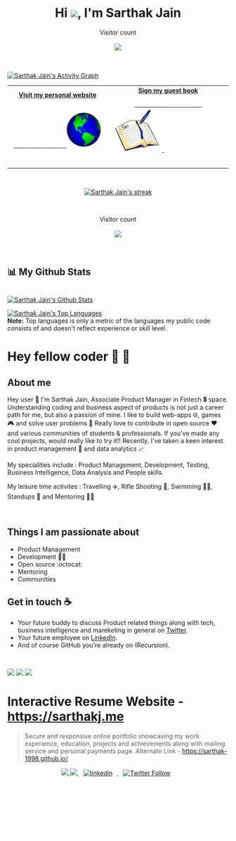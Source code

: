 
<!--
**sarthak-1998/sarthak-1998** is a ✨ _special_ ✨ repository because its `README.md` (this file) appears on your GitHub profile.

Here are some ideas to get you started:

- 🔭 I’m currently working on ...
- 🌱 I’m currently learning ...
- 👯 I’m looking to collaborate on ...
- 🤔 I’m looking for help with ...
- 💬 Ask me about ...
- 📫 How to reach me: ...
- 😄 Pronouns: ...
- ⚡ Fun fact: ...
-->


<h1 align="center">Hi <img src="https://raw.githubusercontent.com/MartinHeinz/MartinHeinz/master/wave.gif" width="30px">, I'm Sarthak Jain</h1>



 <!-- <p align="center"> 

[![Sarthak's github stats](https://github-readme-stats.vercel.app/api?username=sarthak-1998&show_icons=true)](https://github.com/sarthak-1998)

</p> -->

<p align="center"> 
  Visitor count<br> <br>
  <img src="https://profile-counter.glitch.me/sarthak-1998/count.svg" />
</p>

<br/>

<a href="https://github.com/sarthak-1998/github-readme-activity-graph"><img alt="Sarthak Jain's Activity Graph" src="https://activity-graph.herokuapp.com/graph?username=sarthak-1998&bg_color=0D1117&color=5BCDEC&line=5BCDEC&point=FFFFFF&hide_border=true" /></a>


<!-- Social -->
<table width="100%">
<tr>
<td align="center">
<a href="https://www.sarthakj.me/">
<strong>Visit my personal website </strong>
<br />
<br />

<!-- Centering something has never been easy, has it? -->
<span>&nbsp;&nbsp;&nbsp;&nbsp;&nbsp;&nbsp;&nbsp;&nbsp;</span>
<span>&nbsp;&nbsp;&nbsp;&nbsp;&nbsp;&nbsp;&nbsp;&nbsp;</span>
<span>&nbsp;&nbsp;&nbsp;&nbsp;&nbsp;&nbsp;&nbsp;&nbsp;</span>
<span>&nbsp;&nbsp;&nbsp;&nbsp;</span>
<img alt="Globe" height="80" src="https://github.com/sarthak-1998/sarthak-1998/blob/master/Assets/globe.gif?raw=true">
</a>
<span>&nbsp;&nbsp;&nbsp;&nbsp;&nbsp;&nbsp;&nbsp;&nbsp;</span>
<span>&nbsp;&nbsp;&nbsp;&nbsp;&nbsp;&nbsp;&nbsp;&nbsp;</span>
<span>&nbsp;&nbsp;&nbsp;&nbsp;&nbsp;&nbsp;&nbsp;&nbsp;</span>
<span>&nbsp;&nbsp;&nbsp;&nbsp;&nbsp;&nbsp;&nbsp;&nbsp;</span>
</td>
<td align="center">
<a href="https://github.com/sarthak-1998/sarthak-1998/issues/new?assignees=sarthak-1998&labels=Guestbook+Entry&template=guestbook-entry.md&title=New+Entry+by+Name">
<strong>Sign my guest book</strong>
<br />

<span>&nbsp;&nbsp;&nbsp;&nbsp;&nbsp;&nbsp;&nbsp;&nbsp;</span>
<span>&nbsp;&nbsp;&nbsp;&nbsp;&nbsp;&nbsp;&nbsp;&nbsp;</span>
<span>&nbsp;&nbsp;&nbsp;&nbsp;&nbsp;&nbsp;&nbsp;</span> 
<span>&nbsp;&nbsp;&nbsp;&nbsp;&nbsp;&nbsp;&nbsp;</span> 
<span>&nbsp;&nbsp;&nbsp;&nbsp;&nbsp;&nbsp;&nbsp;</span> 
<img height="100" alt="Book" src="https://github.com/sarthak-1998/sarthak-1998/blob/master/Assets/book.gif?raw=true"> 
</a>
<span>&nbsp;&nbsp;&nbsp;&nbsp;&nbsp;&nbsp;&nbsp;&nbsp;</span>
<span>&nbsp;&nbsp;&nbsp;&nbsp;&nbsp;&nbsp;&nbsp;&nbsp;</span>
<span>&nbsp;&nbsp;&nbsp;&nbsp;&nbsp;&nbsp;&nbsp;&nbsp;</span>
<span>&nbsp;&nbsp;&nbsp;&nbsp;&nbsp;&nbsp;&nbsp;&nbsp;</span>
<span>&nbsp;&nbsp;&nbsp;&nbsp;&nbsp;&nbsp;&nbsp;&nbsp;</span>    
</td>
</tr>
</table>

<br>

<p align="center">
    <a href="https://github.com/sarthak-1998/github-readme-streak-stats">
        <img title="🔥 Get streak stats for your profile at git.io/streak-stats" alt="Sarthak Jain's streak" src="https://github-readme-streak-stats.herokuapp.com/?user=sarthak-1998"/>
    </a>
</p>

<br>

<p align="center"> 
  Visitor count<br> <br>
  <img src="https://profile-counter.glitch.me/sarthak-1998/count.svg" />
</p>

<br>

## 📊 My Github Stats

  <br/>
    <a href="https://github.com/sarthak-1998/github-readme-stats"><img alt="Sarthak Jain's Github Stats" src="https://github-readme-stats.vercel.app/api?username=sarthak-1998&show_icons=true&count_private=true&theme=react&hide_border=true&bg_color=0D1117" /></a>

<a href="https://github.com/sarthak-1998/github-readme-stats"><img alt="Sarthak Jain's Top Languages" src="https://github-readme-stats.vercel.app/api/top-langs/?username=sarthak-1998&langs_count=8&count_private=true&layout=compact&theme=react&hide_border=true&bg_color=0D1117" /></a>
  <br>
  <b>Note:</b> Top languages is only a metric of the languages my public code consists of and doesn't reflect experience or skill level.

# Hey fellow coder :wave: 👋

## About me



Hey user 👋 I'm Sarthak Jain, Associate Product Manager in Fintech 💲 space. Understanding coding and business aspect of products is not just a career path for me, but also a passion of mine. I like to build web-apps 🌐, games 🎮 and solve user problems 🧐 Really love to contribute in open source ❤️ and various communities of students & professionals. If you've made any cool projects, would really like to try it!! Recently, I've taken a keen interest in product management 💭 and data analytics 📈

My specialities include : Product Management, Development, Testing, Business Intelligence, Data Analysis and People skills.

My leisure time activites : Travelling ✈️, Rifle Shooting 🔫, Swimming 🏊‍♂️, Standups 🤣 and Mentoring 👨‍🏫  

<br>

<p align="center"> 

<!-- [![ReadMe Card](https://github-readme-stats.vercel.app/api/pin/?username=sarthak-1998&repo=sarthak-1998.github.io&show_owner=true)](https://github.com/sarthak-1998/sarthak-1998.github.io/) -->



<!-- [![Top Langs](https://github-readme-stats.vercel.app/api/top-langs/?username=sarthak-1998)](https://github.com/sarthak-1998) -->

</p>



## Things I am passionate about

- Product Management
- Development 👨‍💻
- Open source :octocat:
- Mentoring 
- Communities

## Get in touch :coffee:

- Your future buddy to discuss Product related things along with tech, business intelligence and mareketing in general on [Twitter](https://twitter.com/sarcastic_sark).
- Your future employee on [LinkedIn](https://www.linkedin.com/in/sarthak-jain24apr98/).
- And of course GitHub you're already on (Recursion).

<br>

<p align="centre">
<a href = "https://www.linkedin.com/in/sarthak-jain24apr98/"><img src="https://img.icons8.com/fluent/48/000000/linkedin.png"/></a>
<a href = "https://www.instagram.com/sarthak_jaintleman/"><img src="https://img.icons8.com/fluent/48/000000/instagram-new.png"/></a>
<a href = "mailto:dev@sarthakj.me?Subject=Regarding Github Profile"><img src="https://img.icons8.com/color/48/000000/gmail.png"/></a>

</p>


# Interactive Resume Website - **https://sarthakj.me**

> Secure and responsive online portfolio showcasing my work experience, education, projects and achievements along with mailing service and personal payments page. 
 Alternate Link -   https://sarthak-1998.github.io/



                                            

<p align = "center">
  

  
   <a href="https://github.com/sarthak-1998/">
    <img src="https://img.shields.io/github/followers/sarthak-1998?label=Follow%20sarthak-1998&style=social"></img>
  </a>
  

  <a href="https://github.com/sarthak-1998/sarthak-1998.github.io/commits">
    <img src="https://img.shields.io/github/last-commit/sarthak-1998/sarthak-1998.github.io"></img>
  </a>

<a href="https://www.linkedin.com/in/sarthak-jain24apr98/" rel="nofollow noreferrer">
                <img style="padding-right: 10px;padding-left: 10px;" src="https://img.shields.io/badge/LinkedIn-Sarthak Jain-blue?style=social&logo=LinkedIn" alt="linkedin">
              </img>
              </a>

  <a href="https://twitter.com/intent/follow?original_referer=https%3A%2F%2Fpublish.twitter.com%2F&ref_src=twsrc%5Etfw&region=follow_link&screen_name=sarcastic_sark&tw_p=followbutton">
                <img style="padding-right: 10px;padding-left: 10px;" alt="Twitter Follow" src="https://img.shields.io/twitter/follow/sarcastic_sark?style=social">
              </img>
              </a>
</p >


<div align="center">

<img height="120" alt="Thanks for visiting me" width="100%" src= "https://github.com/sarthak-1998/sarthak-1998/blob/master/Assets/Thanks.svg" />
<br />


</div>
